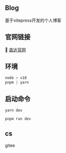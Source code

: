 ## Blog
基于vitepress开发的个人博客

## 官网链接
:car: [直达官网](http://www.jwblog.cn)

## 环境
```js
node > v18
pnpm | yarn
```

## 启动命令
```yarn
yarn dev
```
```pnpm
pnpm run dev
```

## cs
gitee